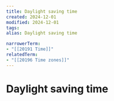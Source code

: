 ```yaml
---
title: Daylight saving time
created: 2024-12-01
modified: 2024-12-01
tags: 
alias: Daylight saving time

narrowerTerm:
- "[[20191 Time]]"
relatedTerm:
- "[[20196 Time zones]]"
---
```

# Daylight saving time
